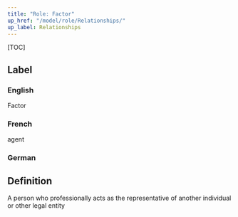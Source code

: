 ```yaml
---
title: "Role: Factor"
up_href: "/model/role/Relationships/"
up_label: Relationships
---
```


[TOC]

## Label

### English
Factor

### French
agent

### German


## Definition
A person who professionally acts as the representative of another individual or other legal entity
